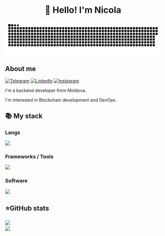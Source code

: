 <h1 align="center">👋 Hello! I'm Nicola </h1>

<p align="center">
 <img width="600" src="assets/github-snake.svg" alt="snake"/>
</p>

## About me
[![Telegram](https://img.shields.io/badge/-Telegram-2CA5E0?style=flat&logo=telegram&logoColor=white)](https://t.me/fuckedupupd)
[![LinkedIn](https://custom-icon-badges.demolab.com/badge/LinkedIn-0A66C2?logo=linkedin-white&logoColor=fff)](https://www.linkedin.com/in/nicolai-petcov-607529293/)
[![Instagram](https://img.shields.io/badge/Instagram-%23E4405F.svg?logo=Instagram&logoColor=white)](https://www.instagram.com/petkovnicolai/)

I'm a backend developer from Moldova.

I'm interested in Blockchain development and DevOps. 

  <summary><h2><b>📚 My stack</b></h2></summary>
  <p>
    <h3>Langs</h3>
    <img src="https://skillicons.dev/icons?i=ts,cpp,py,java,solidity,html,css&perline=7" />
    <h3>Frameworks / Tools</h3>
    <img src="https://skillicons.dev/icons?i=linux,githubactions,docker,git,obsidian&perline=7" />
    <h3>Software</h3>
    <img src="https://skillicons.dev/icons?i=visualstudio,idea,pycharm&perline=7" />
    <br>
  </p>

  <summary><h2><b>⭐GitHub stats</b></h2></summary>
  <p>
   <img src="https://github-readme-stats.vercel.app/api/top-langs/?username=Nickseen&theme=dracula&layout=compact&hide_border=true&bg_color=00000000" />
   <br>
   <img src="https://github-readme-stats.vercel.app/api?username=Nickseen&count_private=true&show_icons=true&theme=dracula&hide_border=true&bg_color=00000000" />
  </p>
